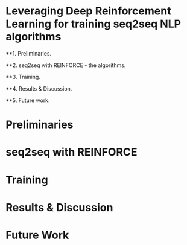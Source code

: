 # Leveraging Deep Reinforcement Learning for training seq2seq NLP algorithms


**1. Preliminaries.


**2. seq2seq with REINFORCE - the algorithms.


**3. Training.


**4. Results & Discussion.


**5. Future work.


# Preliminaries


# seq2seq with REINFORCE


# Training


# Results & Discussion


# Future Work
